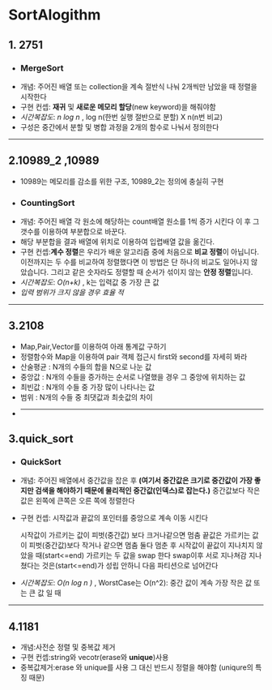 #   SortAlogithm

##  1.  2751
- ### **MergeSort**
-   개념: 주어진 배열 또는 collection을 계속 절반식 나눠 2개씩만 남았을 때 정렬을 시작한다
-   구현 컨셉: **재귀** 및 **새로운 메모리 할당**(new keyword)을 해줘야함
-   *시간복잡도*: *n log n* ,  log n(한번 실행 절반으로 분할)  X n(n번 비교)
-   구성은 중간에서 분할 및 병합 과정을 2개의 함수로 나눠서 정의한다
___
## 2.10989_2 ,10989
- 10989는 메모리를 감소를 위한 구조, 10989_2는 정의에 충실히 구현
- ### **CountingSort**
-   개념: 주어진 배열 각 원소에 해당하는 count배열 원소를 1씩 증가 시킨다  이 후 그 갯수를 이용하여 부분합으로 바꾼다.
-   해당 부분합을 결과 배열에 위치로 이용하여 입렵배열 값을 옮긴다. 
-   구현 컨셉:**계수 정렬**은 우리가 배운 알고리즘 중에 처음으로 **비교 정렬**이 아닙니다. 이전까지는 두 수를 비교하여 정렬했다면 이 방법은 단 하나의 비교도 일어나지 않았습니다. 그리고 같은 숫자라도 정렬할 때 순서가 섞이지 않는 **안정 정렬**입니다.
-   *시간복잡도*: *O(n+k)* ,  k는 입력값 중 가장 큰 값
-   *입력 범위가 크지 않을 경우 효율 적* 
___
## 3.2108
-  Map,Pair,Vector를 이용하여 아래 통계값 구하기
-  정렬함수와 Map을 이용하여 pair 객체 접근시 first와 second를 자세히 봐라 
-  산술평균 : N개의 수들의 합을 N으로 나눈 값
-   중앙값 : N개의 수들을 증가하는 순서로 나열했을 경우 그 중앙에 위치하는 값
-   최빈값 : N개의 수들 중 가장 많이 나타나는 값
-   범위 : N개의 수들 중 최댓값과 최솟값의 차이
-   ___
## 3.quick_sort
- ### **QuickSort**
-   개념: 주어진 배열에서 중간값을 잡은 후 **(여기서 중간값은 크기로 중간값이 가장 좋지만 검색을 해야하기 때문에 물리적인 중간값(인덱스)로 잡는다.)** 중간값보다 작은 값은 왼쪽에 큰쪽은 오른 쪽에 정렬한다 

-   구현 컨셉: 시작값과 끝값의 포인터를 중앙으로 계속 이동 시킨다

    시작값이 가르키는 값이 피벗(중간값) 보다 크거나같으면 멈춤
    끝값은 가르키는 값이 피벗(중간값)보다 작거나 같으면 멈춤
    둘다 멈춘 후 시작값이 끝값이 지나치지 않았을 때(start<=end) 가르키는 두 값을 swap 한다
    swap이후 서로 지나쳐감
    지나쳤다는 것은(start<=end)가 성립 안하니 다음 파티션으로 넘어간다

-   *시간복잡도*: *O(n log n )* ,  WorstCase는 O(n^2): 중간 값이 계속 가장 작은 값 또는 큰 값 일 때
___
## 4.1181
-   개념:사전순 정렬 및 중복값 제거
-   구현 컨셉:string와 vecotr(erase와 **unique**)사용
-   중복값제거:erase 와 unique를 사용 그 대신 반드시 정렬을 해야함 (uniqure의 특징 때문) 
